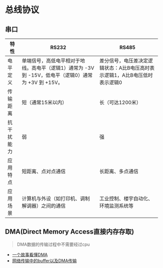 # 总线协议

## 串口
| 特性 | RS232 | RS485 |
| - | - | - |
| 电平定义 | 单端信号，高低电平相对于地线。高电平（逻辑1）通常为 -3V 到 -15V，低电平（逻辑0）通常为 +3V 到 +15V。 | 差分信号，电压差决定逻辑状态：A比B电压高时表示逻辑1，A比B电压低时表示逻辑0 |
| 传输距离 | 短（通常15米以内） | 长（可达1200米） |
| 抗干扰能力 | 弱 | 强 |
| 应用特点 | 短距离、点对点通信 | 长距离、多点通信 |
| 应用场景 | 计算机与外设（如打印机、调制解调器）之间的通信 | 工业控制、楼宇自动化、环境监测系统等 |

## DMA(Direct Memory Access直接内存存取)
> DMA数据的传输过程中不需要经过cpu

* [一个故事看懂DMA](https://zhuanlan.zhihu.com/p/272200286)
* [网络传输中的buffer以及DMA传输](https://blog.csdn.net/KingOfMyHeart/article/details/98091940)
